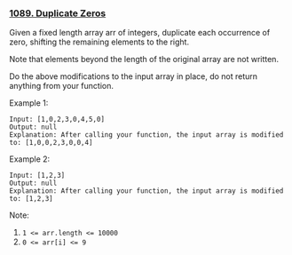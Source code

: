 ### [1089. Duplicate Zeros](https://leetcode.com/problems/duplicate-zeros/)

Given a fixed length array arr of integers, duplicate each occurrence of zero, shifting the remaining elements to the right.

Note that elements beyond the length of the original array are not written.

Do the above modifications to the input array in place, do not return anything from your function.
 

Example 1:

    Input: [1,0,2,3,0,4,5,0]
    Output: null
    Explanation: After calling your function, the input array is modified to: [1,0,0,2,3,0,0,4]
    
Example 2:

    Input: [1,2,3]
    Output: null
    Explanation: After calling your function, the input array is modified to: [1,2,3]

Note:

1. `1 <= arr.length <= 10000`
2. `0 <= arr[i] <= 9`
